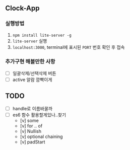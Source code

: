 ## Clock-App

### 실행방법
1. `npm install lite-server -g`
2. `lite-server` 실행
3. `localhost:3000`, terminal에 표시된 `PORT` 번호 확인 후 접속

### 추가구현 해볼만한 사항
- [ ] 일괄삭제/선택삭제 버튼
- [ ] active 알람 깜빡이게

## TODO
- [ ] handle로 이름바꿀까
- [ ] es6 함수 활용할게있나..찾기
  - [v] some
  - [v] for .. of
  - [v] Nullish 
  - [v] optional chaining
  - [v] padStart 